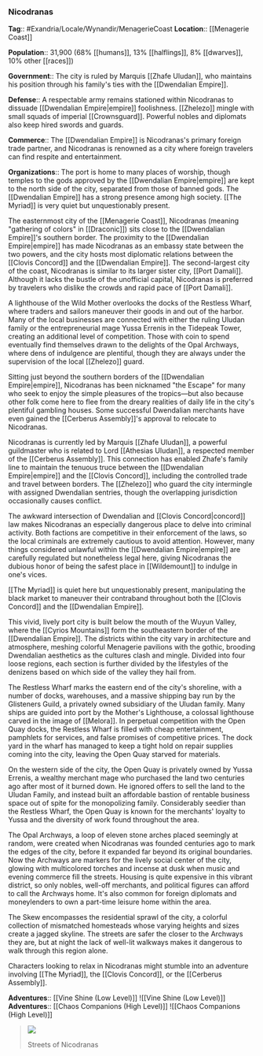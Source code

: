 ### Nicodranas
**Tag**:: #Exandria/Locale/Wynandir/MenagerieCoast
**Location**:: [[Menagerie Coast]]

**Population**:: 31,900 (68% [[humans]], 13% [[halflings]], 8% [[dwarves]], 10% other [[races]])

**Government**:: The city is ruled by Marquis [[Zhafe Uludan]], who maintains his position through his family's ties with the [[Dwendalian Empire]].

**Defense**:: A respectable army remains stationed within Nicodranas to dissuade [[Dwendalian Empire|empire]] foolishness. [[Zhelezo]] mingle with small squads of imperial [[Crownsguard]]. Powerful nobles and diplomats also keep hired swords and guards.

**Commerce**:: The [[Dwendalian Empire]] is Nicodranas's primary foreign trade partner, and Nicodranas is renowned as a city where foreign travelers can find respite and entertainment.

**Organizations**:: The port is home to many places of worship, though temples to the gods approved by the [[Dwendalian Empire|empire]] are kept to the north side of the city, separated from those of banned gods. The [[Dwendalian Empire]] has a strong presence among high society. [[The Myriad]] is very quiet but unquestionably present.

The easternmost city of the [[Menagerie Coast]], Nicodranas (meaning "gathering of colors" in [[Draconic]]) sits close to the [[Dwendalian Empire]]'s southern border. The proximity to the [[Dwendalian Empire|empire]] has made Nicodranas as an embassy state between the two powers, and the city hosts most diplomatic relations between the [[Clovis Concord]] and the [[Dwendalian Empire]]. The second-largest city of the coast, Nicodranas is similar to its larger sister city, [[Port Damali]]. Although it lacks the bustle of the unofficial capital, Nicodranas is preferred by travelers who dislike the crowds and rapid pace of [[Port Damali]].

A lighthouse of the Wild Mother overlooks the docks of the Restless Wharf, where traders and sailors maneuver their goods in and out of the harbor. Many of the local businesses are connected with either the ruling Uludan family or the entrepreneurial mage Yussa Errenis in the Tidepeak Tower, creating an additional level of competition. Those with coin to spend eventually find themselves drawn to the delights of the Opal Archways, where dens of indulgence are plentiful, though they are always under the supervision of the local [[Zhelezo]] guard.

Sitting just beyond the southern borders of the [[Dwendalian Empire|empire]], Nicodranas has been nicknamed "the Escape" for many who seek to enjoy the simple pleasures of the tropics—but also because other folk come here to flee from the dreary realities of daily life in the city's plentiful gambling houses. Some successful Dwendalian merchants have even gained the [[Cerberus Assembly]]'s approval to relocate to Nicodranas.

Nicodranas is currently led by Marquis [[Zhafe Uludan]], a powerful guildmaster who is related to Lord [[Athesias Uludan]], a respected member of the [[Cerberus Assembly]]. This connection has enabled Zhafe's family line to maintain the tenuous truce between the [[Dwendalian Empire|empire]] and the [[Clovis Concord]], including the controlled trade and travel between borders. The [[Zhelezo]] who guard the city intermingle with assigned Dwendalian sentries, though the overlapping jurisdiction occasionally causes conflict.

The awkward intersection of Dwendalian and [[Clovis Concord|concord]] law makes Nicodranas an especially dangerous place to delve into criminal activity. Both factions are competitive in their enforcement of the laws, so the local criminals are extremely cautious to avoid attention. However, many things considered unlawful within the [[Dwendalian Empire|empire]] are carefully regulated but nonetheless legal here, giving Nicodranas the dubious honor of being the safest place in [[Wildemount]] to indulge in one's vices.

[[The Myriad]] is quiet here but unquestionably present, manipulating the black market to maneuver their contraband throughout both the [[Clovis Concord]] and the [[Dwendalian Empire]].

This vivid, lively port city is built below the mouth of the Wuyun Valley, where the [[Cyrios Mountains]] form the southeastern border of the [[Dwendalian Empire]]. The districts within the city vary in architecture and atmosphere, meshing colorful Menagerie pavilions with the gothic, brooding Dwendalian aesthetics as the cultures clash and mingle. Divided into four loose regions, each section is further divided by the lifestyles of the denizens based on which side of the valley they hail from.

The Restless Wharf marks the eastern end of the city's shoreline, with a number of docks, warehouses, and a massive shipping bay run by the Glisteners Guild, a privately owned subsidiary of the Uludan family. Many ships are guided into port by the Mother's Lighthouse, a colossal lighthouse carved in the image of [[Melora]]. In perpetual competition with the Open Quay docks, the Restless Wharf is filled with cheap entertainment, pamphlets for services, and false promises of competitive prices. The dock yard in the wharf has managed to keep a tight hold on repair supplies coming into the city, leaving the Open Quay starved for materials.

On the western side of the city, the Open Quay is privately owned by Yussa Errenis, a wealthy merchant mage who purchased the land two centuries ago after most of it burned down. He ignored offers to sell the land to the Uludan Family, and instead built an affordable bastion of rentable business space out of spite for the monopolizing family. Considerably seedier than the Restless Wharf, the Open Quay is known for the merchants' loyalty to Yussa and the diversity of work found throughout the area.

The Opal Archways, a loop of eleven stone arches placed seemingly at random, were created when Nicodranas was founded centuries ago to mark the edges of the city, before it expanded far beyond its original boundaries. Now the Archways are markers for the lively social center of the city, glowing with multicolored torches and incense at dusk when music and evening commerce fill the streets. Housing is quite expensive in this vibrant district, so only nobles, well-off merchants, and political figures can afford to call the Archways home. It's also common for foreign diplomats and moneylenders to own a part-time leisure home within the area.

The Skew encompasses the residential sprawl of the city, a colorful collection of mismatched homesteads whose varying heights and sizes create a jagged skyline. The streets are safer the closer to the Archways they are, but at night the lack of well-lit walkways makes it dangerous to walk through this region alone.

Characters looking to relax in Nicodranas might stumble into an adventure involving [[The Myriad]], the [[Clovis Concord]], or the [[Cerberus Assembly]].

**Adventures**:: [[Vine Shine (Low Level)]]
![[Vine Shine (Low Level)]]
**Adventures**:: [[Chaos Companions (High Level)]]
![[Chaos Companions (High Level)]]
> ![](https://media.dndbeyond.com/compendium-images/egtw/yDOyqyOocErRgYJK/03-04.png)
> 
> Streets of Nicodranas
